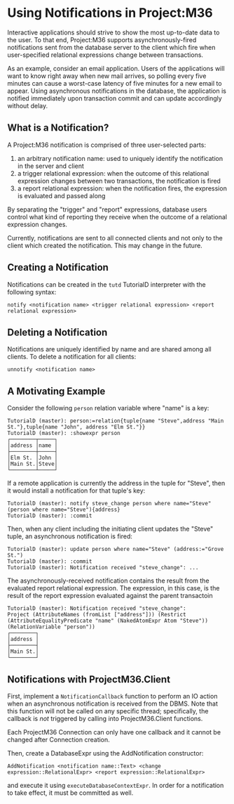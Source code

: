 # Using Notifications in Project:M36

Interactive applications should strive to show the most up-to-date data to the user. To that end, Project:M36 supports asynchronously-fired notifications sent from the database server to the client which fire when user-specified relational expressions change between transactions.

As an example, consider an email application. Users of the applications will want to know right away when new mail arrives, so polling every five minutes can cause a worst-case latency of five minutes for a new email to appear. Using asynchronous notifications in the database, the application is notified immediately upon transaction commit and can update accordingly without delay.

## What is a Notification?

A Project:M36 notification is comprised of three user-selected parts:

1. an arbitrary notification name: used to uniquely identify the notification in the server and client
2. a trigger relational expression: when the outcome of this relational expression changes between two transactions, the notification is fired
3. a report relational expression: when the notification fires, the expression is evaluated and passed along

By separating the "trigger" and "report" expressions, database users control what kind of reporting they receive when the outcome of a relational expression changes.

Currently, notifications are sent to all connected clients and not only to the client which created the notification. This may change in the future.

## Creating a Notification

Notifications can be created in the ```tutd``` TutorialD interpreter with the following syntax:

```
notify <notification name> <trigger relational expression> <report relational expression>
```

## Deleting a Notification

Notifications are uniquely identified by name and are shared among all clients. To delete a notification for all clients:

```
unnotify <notification name>
```

## A Motivating Example

Consider the following ```person``` relation variable where "name" is a key:

```
TutorialD (master): person:=relation{tuple{name "Steve",address "Main St."},tuple{name "John", address "Elm St."}}
TutorialD (master): :showexpr person
┌────────┬─────┐
│address │name │
├────────┼─────┤
│Elm St. │John │
│Main St.│Steve│
└────────┴─────┘
```

If a remote application is currently the address in the tuple for "Steve", then it would install a notification for that tuple's key:

```
TutorialD (master): notify steve_change person where name="Steve" (person where name="Steve"){address}
TutorialD (master): :commit
```

Then, when any client including the initiating client updates the "Steve" tuple, an asynchronous notification is fired:

```
TutorialD (master): update person where name="Steve" (address:="Grove St.")
TutorialD (master): :commit
TutorialD (master): Notification received "steve_change": ...
```

The asynchronously-received notification contains the result from the evaluated report relational expression. The expression, in this case, is the result of the report expression evaluated against the parent transactoin

```
TutorialD (master): Notification received "steve_change":
Project (AttributeNames (fromList ["address"])) (Restrict (AttributeEqualityPredicate "name" (NakedAtomExpr Atom "Steve")) (RelationVariable "person"))
┌────────┐
│address │
├────────┤
│Main St.│
└────────┘
```

## Notifications with ProjectM36.Client

First, implement a ```NotificationCallback``` function to perform an IO action when an asynchronous notification is received from the DBMS. Note that this function will not be called on any specific thread; specifically, the callback is *not* triggered by calling into ProjectM36.Client functions.

Each ProjectM36 Connection can only have one callback and it cannot be changed after Connection creation.

Then, create a DatabaseExpr using the AddNotification constructor:

```
AddNotification <notification name::Text> <change expression::RelationalExpr> <report expression::RelationalExpr>
```

and execute it using ```executeDatabaseContextExpr```. In order for a notification to take effect, it must be committed as well.
